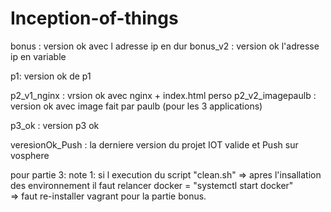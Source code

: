 # Inception-of-things

bonus : version ok avec l adresse ip en dur
bonus_v2 : version ok l'adresse ip en variable

p1: version ok de p1

p2_v1_nginx : vrsion ok avec nginx + index.html perso
p2_v2_imagepaulb : version ok avec image fait par paulb (pour les 3 applications)

p3_ok : version p3 ok

veresionOk_Push : la derniere version du projet IOT valide et Push sur vosphere

pour partie 3:
note 1: si l execution du script "clean.sh" 
=> apres l'insallation des environnement il faut relancer docker = "systemctl start docker"  
=> faut re-installer vagrant pour la partie bonus. 
